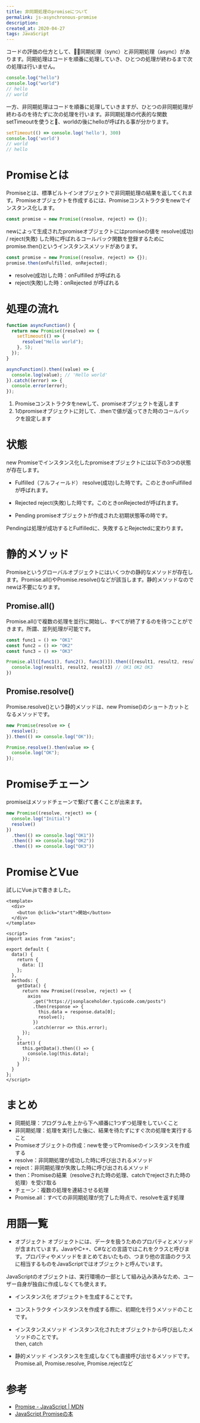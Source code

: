 ```yaml
---
title: 非同期処理のpromiseについて
permalink: js-asynchronous-promise
description: 
created_at: 2020-04-27
tags: JavaScript
---
```


コードの評価の仕方として、同期処理（sync）と非同期処理（async）があります。同期処理はコードを順番に処理していき、ひとつの処理が終わるまで次の処理は行いません。

```js
console.log("hello")
console.log("world")
// hello
// world
```

一方、非同期処理はコードを順番に処理していきますが、ひとつの非同期処理が終わるのを待たずに次の処理を行います。非同期処理の代表的な関数setTimeoutを使うと、worldの後にhelloが呼ばれる事が分かります。
```js
setTimeout(() => console.log('hello'), 300)
console.log('world')
// world
// hello
```

# Promiseとは
Promiseとは、標準ビルトインオブジェクトで非同期処理の結果を返してくれます。Promiseオブジェクトを作成するには、Promiseコンストラクタをnewでインスタンス化します。

```js
const promise = new Promise((resolve, reject) => {});
```

newによって生成されたpromiseオブジェクトにはpromiseの値を resolve(成功) / reject(失敗) した時に呼ばれるコールバック関数を登録するためにpromise.then()というインスタンスメソッドがあります。

```js
const promise = new Promise((resolve, reject) => {});
promise.then(onFulfilled, onRejected);
```

- resolve(成功)した時：onFulfilled が呼ばれる
- reject(失敗)した時：onRejected が呼ばれる

# 処理の流れ

```js
function asyncFunction() {
  return new Promise((resolve) => {
    setTimeout(() => {
      resolve("Hello world");
    }, 5);
  });
}

asyncFunction().then((value) => {
  console.log(value); // 'Hello world'
}).catch((error) => {
  console.error(error);
});
```

1. Promiseコンストラクタをnewして、promiseオブジェクトを返します
2. 1のpromiseオブジェクトに対して、.thenで値が返ってきた時のコールバックを設定します

# 状態
new Promiseでインスタンス化したpromiseオブジェクトには以下の3つの状態が存在します。

- Fulfilled（フルフィールド）
resolve(成功)した時です。このときonFulfilledが呼ばれます。

- Rejected
reject(失敗)した時です。このときonRejectedが呼ばれます。

- Pending
promiseオブジェクトが作成された初期状態等の時です。

Pendingは処理が成功するとFulfilledに、失敗するとRejectedに変わります。

# 静的メソッド
Promiseというグローバルオブジェクトにはいくつかの静的なメソッドが存在します。Promise.all()やPromise.resolve()などが該当します。静的メソッドなのでnewは不要になります。

## Promise.all()
Promise.all()で複数の処理を並行に開始し、すべてが終了するのを待つことができます。所謂、並列処理が可能です。

```js
const func1 = () => "OK1"
const func2 = () => "OK2"
const func3 = () => "OK3"

Promise.all([func1(), func2(), func3()]).then(([result1, result2, result3]) => {
  console.log(result1, result2, result3) // OK1 OK2 OK3
})
```

## Promise.resolve()
Promise.resolve()という静的メソッドは、new Promise()のショートカットとなるメソッドです。

```js
new Promise(resolve => {
  resolve();
}).then(() => console.log("OK"));

```

```js
Promise.resolve().then(value => {
  console.log("OK");
});
```

# Promiseチェーン
promiseはメソッドチェーンで繋げて書くことが出来ます。

```js
new Promise((resolve, reject) => {
  console.log("Initial")
  resolve()
})
  .then(() => console.log("OK1"))
  .then(() => console.log("OK2"))
  .then(() => console.log("OK3"))
```

# PromiseとVue
試しにVue.jsで書きました。

```vue
<template>
  <div>
    <button @click="start">開始</button>
  </div>
</template>

<script>
import axios from "axios";

export default {
  data() {
    return {
      data: []
    };
  },
  methods: {
    getData() {
      return new Promise((resolve, reject) => {
        axios
          .get("https://jsonplaceholder.typicode.com/posts")
          .then(response => {
            this.data = response.data[0];
            resolve();
          })
          .catch(error => this.error);
      });
    },
    start() {
      this.getData().then(() => {
        console.log(this.data);
      });
    }
  }
};
</script>
```

# まとめ
- 同期処理：プログラムを上から下へ順番に1つずつ処理をしていくこと
- 非同期処理：処理を実行した後に、結果を待たずにすぐ次の処理を実行すること
- Promiseオブジェクトの作成：newを使ってPromiseのインスタンスを作成する
- resolve：非同期処理が成功した時に呼び出されるメソッド
- reject：非同期処理が失敗した時に呼び出されるメソッド
- then：Promiseの結果（resolveされた時の処理、catchでrejectされた時の処理）を受け取る
- チェーン：複数の処理を連結させる処理
- Promise.all：すべての非同期処理が完了した時点で、resolveを返す処理

# 用語一覧
- オブジェクト
オブジェクトには、データを扱うためのプロパティとメソッドが含まれています。JavaやC++、C#などの言語ではこれをクラスと呼びます。プロパティやメソッドをまとめておいたもの、つまり他の言語のクラスに相当するものをJavaScriptではオブジェクトと呼んでいます。

JavaScriptのオブジェクトは、実行環境の一部として組み込み済みなため、ユーザー自身が独自に作成しなくても使えます。

- インスタンス化
オブジェクトを生成することです。

- コンストラクタ
インスタンスを作成する際に、初期化を行うメソッドのことです。

- インスタンスメソッド
インスタンス化されたオブジェクトから呼び出したメソッドのことです。  
then, catch

- 静的メソッド
インスタンスを生成しなくても直接呼び出せるメソッドです。  
Promise.all, Promise.resolve, Promise.rejectなど

# 参考
- [Promise - JavaScript | MDN](https://developer.mozilla.org/ja/docs/Web/JavaScript/Reference/Global_Objects/Promise)
- [JavaScript Promiseの本](https://azu.github.io/promises-book/)
